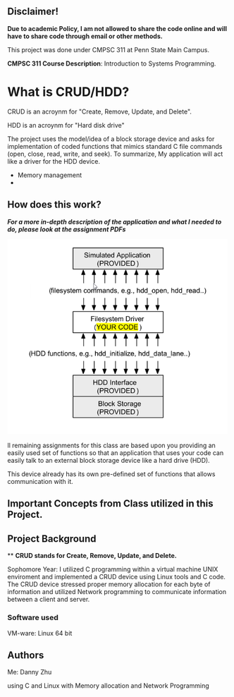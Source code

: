 ## Disclaimer!

**Due to academic Policy, I am not allowed to share the code online and will have to share code through email or other methods.**

This project was done under CMPSC 311 at Penn State Main Campus.

**CMPSC 311 Course Description**: Introduction to Systems Programming.

# What is CRUD/HDD?

CRUD is an acroynm for "Create, Remove, Update, and Delete".

HDD is an acroynm for "Hard disk drive"

The project uses the model/idea of a block storage device and asks for implementation of coded functions that mimics standard C file commands (open, close, read, write, and seek). To summarize, My application will act like a driver for the HDD device.


- Memory management
- 


## How does this work?

**_For a more in-depth description of the application and what I needed to do, please look at the assignment PDFs_**

<img src="Images/Image1.png" width="500">



ll remaining assignments for this class are based upon you providing an easily used set of functions
so that an application that uses your code can easily talk to an external block storage device like a hard drive
(HDD).

This device already has its own pre-defined set of functions that allows communication with it.



## Important Concepts from Class utilized in this Project.

## Project Background

** **CRUD stands for Create, Remove, Update, and Delete.**

Sophomore Year: I utilized C programming within a virtual machine UNIX enviroment and implemented a CRUD device using Linux tools and C code. The CRUD device stressed proper memory allocation for each byte of information and utilized Network programming to communicate information between a client and server. 



### Software used

VM-ware: Linux 64 bit


## Authors

Me: Danny Zhu


using C and Linux with Memory allocation and Network Programming
